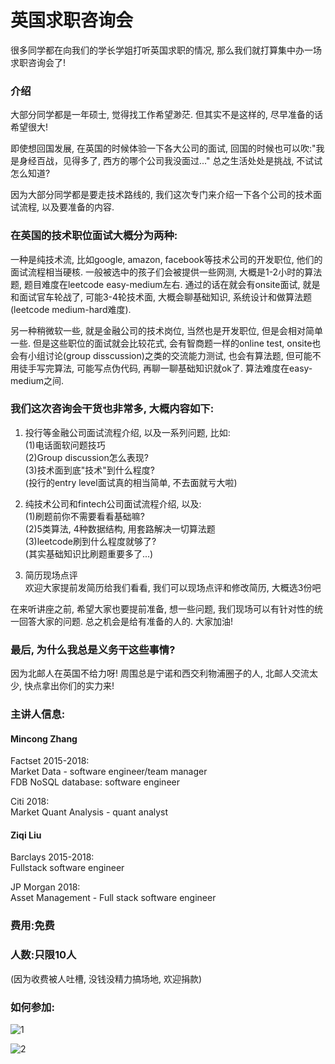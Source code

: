 # 英国求职咨询会

很多同学都在向我们的学长学姐打听英国求职的情况, 那么我们就打算集中办一场求职咨询会了!

### 介绍

大部分同学都是一年硕士, 觉得找工作希望渺茫. 但其实不是这样的, 尽早准备的话希望很大! 

即使想回国发展, 在英国的时候体验一下各大公司的面试, 回国的时候也可以吹:"我是身经百战，见得多了, 西方的哪个公司我没面过..." 总之生活处处是挑战, 不试试怎么知道?

因为大部分同学都是要走技术路线的, 我们这次专门来介绍一下各个公司的技术面试流程, 以及要准备的内容. 

### 在英国的技术职位面试大概分为两种: 

一种是纯技术流, 比如google, amazon, facebook等技术公司的开发职位, 他们的面试流程相当硬核. 一般被选中的孩子们会被提供一些网测, 大概是1-2小时的算法题, 题目难度在leetcode easy-medium左右. 通过的话在就会有onsite面试, 就是和面试官车轮战了, 可能3-4轮技术面, 大概会聊基础知识, 系统设计和做算法题(leetcode medium-hard难度). 

另一种稍微软一些, 就是金融公司的技术岗位, 当然也是开发职位, 但是会相对简单一些. 但是这些职位的面试就会比较花式, 会有智商题一样的online test, onsite也会有小组讨论(group disscussion)之类的交流能力测试, 也会有算法题, 但可能不用徒手写完算法, 可能写点伪代码, 再聊一聊基础知识就ok了. 算法难度在easy-medium之间. 

### 我们这次咨询会干货也非常多, 大概内容如下:

1. 投行等金融公司面试流程介绍, 以及一系列问题, 比如:   
(1)电话面软问题技巧  
(2)Group discussion怎么表现?  
(3)技术面到底"技术"到什么程度?  
(投行的entry level面试真的相当简单, 不去面就亏大啦)  

2. 纯技术公司和fintech公司面试流程介绍, 以及:  
(1)刷题前你不需要看看基础嘛?  
(2)5类算法, 4种数据结构, 用套路解决一切算法题  
(3)leetcode刷到什么程度就够了?  
(其实基础知识比刷题重要多了...)

3. 简历现场点评  
欢迎大家提前发简历给我们看看, 我们可以现场点评和修改简历, 大概选3份吧

在来听讲座之前, 希望大家也要提前准备, 想一些问题, 我们现场可以有针对性的统一回答大家的问题. 
总之机会是给有准备的人的. 大家加油!


### 最后, 为什么我总是义务干这些事情?
因为北邮人在英国不给力呀! 周围总是宁诺和西交利物浦圈子的人, 北邮人交流太少, 快点拿出你们的实力来!

### 主讲人信息:
#### Mincong Zhang  
Factset 2015-2018:  
Market Data - software engineer/team manager  
FDB NoSQL database: software engineer  

Citi 2018:  
Market Quant Analysis - quant analyst  

#### Ziqi Liu
Barclays 2015-2018:  
Fullstack software engineer  

JP Morgan 2018:  
Asset Management - Full stack software engineer  

### 费用:免费
### 人数:只限10人
(因为收费被人吐槽, 没钱没精力搞场地, 欢迎捐款)
### 如何参加:

![1](https://github.com/mincongzhang/BUPTCareerPublic/blob/master/join.jpg)

![2](https://github.com/mincongzhang/BUPTCareerPublic/blob/master/diss.jpg)

